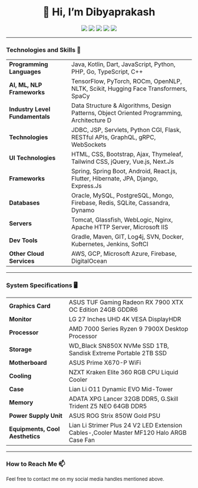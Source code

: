 <h1 align="center">👋 Hi, I’m Dibyaprakash</h1>

<p align="center">
  <a href="https://facebook.com/dibyapp"><img src="https://img.shields.io/badge/Facebook-dibyapp-blue?style=flat-square&logo=facebook"></a>
  <a href="https://twitter.com/dibyapp"><img src="https://img.shields.io/badge/Twitter-imdibyapp-blue?style=flat-square&logo=twitter"></a>
  <a href="https://instagram.com/dibyapp"><img src="https://img.shields.io/badge/Instagram-dibyapp-purple?style=flat-square&logo=instagram"></a>
  <a href="https://linkedin.com/in/dibyapp"><img src="https://img.shields.io/badge/LinkedIn-dibyapp-blue?style=flat-square&logo=linkedin"></a>
  <a href="https://www.youtube.com/@dibyapp"><img src="https://img.shields.io/badge/YouTube-Programmatic%20DIB-red?style=flat-square&logo=youtube"></a>
</p>

---

<h3>Technologies and Skills  🚀</h3>

<table>
  <tr>
    <td><b>Programming Languages</b></td>
    <td>Java, Kotlin, Dart, JavaScript, Python, PHP, Go, TypeScript, C++</td>
  </tr>
  <tr>
    <td><b>AI, ML, NLP Frameworks</b></td>
    <td>TensorFlow, PyTorch, ROCm, OpenNLP, NLTK, Scikit, Hugging Face Transformers, SpaCy</td>
  </tr>
  <tr>
    <td><b>Industry Level Fundamentals</b></td>
    <td>Data Structure & Algorithms, Design Patterns, Object Oriented Programming, Architecture D</td>
  </tr>
  <tr>
    <td><b>Technologies</b></td>
    <td>JDBC, JSP, Servlets, Python CGI, Flask, RESTful APIs, GraphQL, gRPC, WebSockets</td>
  </tr>
  <tr>
    <td><b>UI Technologies</b></td>
    <td>HTML, CSS, Bootstrap, Ajax, Thymeleaf, Tailwind CSS, jQuery, Vue.js, Next.Js</td>
  </tr>
  <tr>
    <td><b>Frameworks</b></td>
    <td>Spring, Spring Boot, Android, React.js, Flutter, Hibernate, JPA, Django, Express.Js</td>
  </tr>
  <tr>
    <td><b>Databases</b></td>
    <td>Oracle, MySQL, PostgreSQL, Mongo, Firebase, Redis, SQLite, Cassandra, Dynamo</td>
  </tr>
  <tr>
    <td><b>Servers</b></td>
    <td>Tomcat, Glassfish, WebLogic, Nginx, Apache HTTP Server, Microsoft IIS</td>
  </tr>
  <tr>
    <td><b>Dev Tools</b></td>
    <td>Gradle, Maven, GIT, Log4j, SVN, Docker, Kubernetes, Jenkins, SoftCI</td>
  </tr>
  <tr>
    <td><b>Other Cloud Services</b></td>
    <td>AWS, GCP, Microsoft Azure, Firebase, DigitalOcean</td>
  </tr>
</table>

---

<h3>System Specifications  🖥️</h3>

<table>
  <tr>
    <td><b>Graphics Card</b></td>
    <td>ASUS TUF Gaming Radeon RX 7900 XTX OC Edition 24GB GDDR6</td>
  </tr>
  <tr>
    <td><b>Monitor</b></td>
    <td>LG 27 Inches UHD 4K VESA DisplayHDR</td>
  </tr>
  <tr>
    <td><b>Processor</b></td>
    <td>AMD 7000 Series Ryzen 9 7900X Desktop Processor</td>
  </tr>
  <tr>
    <td><b>Storage</b></td>
    <td>WD_Black SN850X NVMe SSD 1TB, Sandisk Extreme Portable 2TB SSD</td>
  </tr>
  <tr>
    <td><b>Motherboard</b></td>
    <td>ASUS Prime X670-P WiFi</td>
  </tr>
  <tr>
    <td><b>Cooling</b></td>
    <td>NZXT Kraken Elite 360 RGB CPU Liquid Cooler</td>
  </tr>
  <tr>
    <td><b>Case</b></td>
    <td>Lian Li O11 Dynamic EVO Mid-Tower</td>
  </tr>
  <tr>
    <td><b>Memory</b></td>
    <td>ADATA XPG Lancer 32GB DDR5, G.Skill Trident Z5 NEO 64GB DDR5</td>
  </tr>
  <tr>
    <td><b>Power Supply Unit</b></td>
    <td>ASUS ROG Strix 850W Gold PSU</td>
  </tr>
  <tr>
    <td><b>Equipments, Cool Aesthetics</b></td>
    <td>Lian Li Strimer Plus 24 V2 LED Extension Cables-,Cooler Master MF120 Halo ARGB Case Fan</td>
  </tr>
</table>

---

<h3>How to Reach Me  📫</h3>

<p style="font-size: small;">Feel free to contact me on my social media handles mentioned above.</p>

<!---
dibyapp/dibyapp is a ✨ special ✨ repository because its `README.md` (this file) appears on your GitHub profile.
You can reach out to me through my social media or check my projects here.
--->
